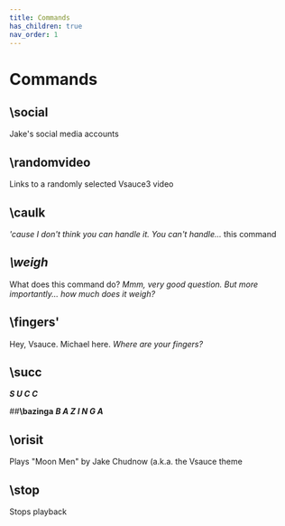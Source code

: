 ```yaml
---
title: Commands
has_children: true
nav_order: 1
---
```


# Commands

## **\social**
Jake's social media accounts

## **\randomvideo**
Links to a randomly selected Vsauce3 video

## **\caulk** 
*'cause I don\'t think you can handle it. You can't handle...* this command

## *\weigh*
What does this command do? *Mmm, very good question. But more importantly... how much does it weigh?*

## **\fingers**'
Hey, Vsauce. Michael here. *Where are your fingers?*

## **\succ**
***S  U  C  C***

##**\bazinga**
***B A Z I N G A***

## **\orisit**
Plays "Moon Men" by Jake Chudnow (a.k.a. the Vsauce theme

## **\stop**
Stops playback
